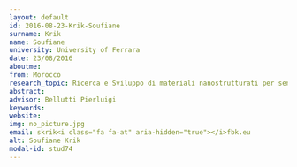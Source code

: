 ```yaml
---
layout: default 
id: 2016-08-23-Krik-Soufiane
surname: Krik
name: Soufiane
university: University of Ferrara
date: 23/08/2016
aboutme: 
from: Morocco
research_topic: Ricerca e Sviluppo di materiali nanostrutturati per sensori di gas 
abstract: 
advisor: Bellutti Pierluigi
keywords: 
website: 
img: no_picture.jpg
email: skrik<i class="fa fa-at" aria-hidden="true"></i>fbk.eu
alt: Soufiane Krik
modal-id: stud74
---
```

